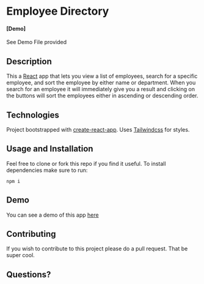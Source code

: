 # Employee Directory
 #### [Demo]
 
 See Demo File provided

## Description

This a [React](https://reactjs.org/) app that lets you view a list of employees, search for a specific employee, 
and sort the employee by either name or department. When you search for an employee it will immediately give you a 
result and clicking on the buttons will sort the employees either in ascending or descending order.
      

## Technologies

Project bootstrapped with [create-react-app](https://reactjs.org/docs/create-a-new-react-app.html#create-react-app). Uses 
[Tailwindcss](https://tailwindcss.com/) for styles. 

## Usage and Installation

Feel free to clone or fork this repo if you find it useful. To install dependencies make sure to run:

```
npm i
```

## Demo

You can see a demo of this app [here](https://github.com/esmailmb/react-employee-directory)

## Contributing

If you wish to contribute to this project please do a pull request. That be super cool.

## Questions?


